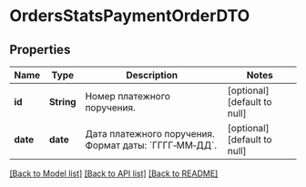 # OrdersStatsPaymentOrderDTO
## Properties

| Name | Type | Description | Notes |
|------------ | ------------- | ------------- | -------------|
| **id** | **String** | Номер платежного поручения. | [optional] [default to null] |
| **date** | **date** | Дата платежного поручения.  Формат даты: &#x60;ГГГГ‑ММ‑ДД&#x60;.  | [optional] [default to null] |

[[Back to Model list]](../README.md#documentation-for-models) [[Back to API list]](../README.md#documentation-for-api-endpoints) [[Back to README]](../README.md)

